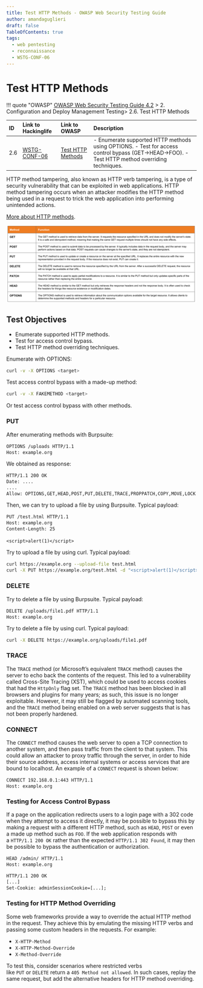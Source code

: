 ```yaml
---
title: Test HTTP Methods - OWASP Web Security Testing Guide 
author: amandaguglieri
draft: false
TableOfContents: true
tags:
  - web pentesting
  - reconnaissance
  - WSTG-CONF-06
---
```




# Test HTTP Methods

!!! quote "OWASP"
	[OWASP Web Security Testing Guide 4.2](index.md) > 2. Configuration and Deploy Management Testing> 2.6. Test HTTP Methods

|ID|Link to Hackinglife|Link to OWASP|Description|
|:---|:---|:---|:---|
|2.6|[WSTG-CONF-06](WSTG-CONF-06.md)|[Test HTTP Methods](https://owasp.org/www-project-web-security-testing-guide/latest/4-Web_Application_Security_Testing/02-Configuration_and_Deployment_Management_Testing/06-Test_HTTP_Methods)|- Enumerate supported HTTP methods using OPTIONS. - Test for access control bypass (GET->HEAD->FOO). - Test HTTP method overriding techniques.|

HTTP method tampering, also known as HTTP verb tampering, is a type of security vulnerability that can be exploited in web applications. HTTP method tampering occurs when an attacker modifies the HTTP method being used in a request to trick the web application into performing unintended actions.

[More about HTTP methods](../http-headers.md).

![http request](../img/http01.png)


## Test Objectives

- Enumerate supported HTTP methods.
- Test for access control bypass.
- Test HTTP method overriding techniques.


Enumerate with OPTIONS:

```bash
curl -v -X OPTIONS <target>
```

Test access control bypass with a made-up method:

```bash
curl -v -X FAKEMETHOD <target>
```

Or test access control bypass with other methods.

### PUT 

After enumerating methods with Burpsuite:

```
OPTIONS /uploads HTTP/1.1
Host: example.org
```

We obtained as response:

```
HTTP/1.1 200 OK
Date: ....
....
Allow: OPTIONS,GET,HEAD,POST,PUT,DELETE,TRACE,PROPPATCH,COPY,MOVE,LOCK
```

Then, we can try to upload a file by using Burpsuite. Typical payload:

```
PUT /test.html HTTP/1.1
Host: example.org
Content-Length: 25

<script>alert(1)</script>
```

Try to upload a file by using curl. Typical payload:

```bash
curl https://example.org --upload-file test.html
curl -X PUT https://example.org/test.html -d "<script>alert(1)</script>"
```

### DELETE

Try to delete a file by using Burpsuite. Typical payload:

```
DELETE /uploads/file1.pdf HTTP/1.1
Host: example.org
```

Try to delete a file by using curl. Typical payload:

```bash
curl -X DELETE https://example.org/uploads/file1.pdf
```

### TRACE

The `TRACE` method (or Microsoft’s equivalent `TRACK` method) causes the server to echo back the contents of the request. This led to a vulnerability called Cross-Site Tracing (XST), which could be used to access cookies that had the `HttpOnly` flag set. The `TRACE` method has been blocked in all browsers and plugins for many years; as such, this issue is no longer exploitable. However, it may still be flagged by automated scanning tools, and the `TRACE` method being enabled on a web server suggests that is has not been properly hardened.

### CONNECT

The `CONNECT` method causes the web server to open a TCP connection to another system, and then pass traffic from the client to that system. This could allow an attacker to proxy traffic through the server, in order to hide their source address, access internal systems or access services that are bound to localhost. An example of a `CONNECT` request is shown below:

```
CONNECT 192.168.0.1:443 HTTP/1.1
Host: example.org
```


### Testing for Access Control Bypass

If a page on the application redirects users to a login page with a 302 code when they attempt to access it directly, it may be possible to bypass this by making a request with a different HTTP method, such as `HEAD`, `POST` or even a made up method such as `FOO`. If the web application responds with a `HTTP/1.1 200 OK` rather than the expected `HTTP/1.1 302 Found`, it may then be possible to bypass the authentication or authorization.

```
HEAD /admin/ HTTP/1.1
Host: example.org
```

```
HTTP/1.1 200 OK
[...]
Set-Cookie: adminSessionCookie=[...];
```

### Testing for HTTP Method Overriding

Some web frameworks provide a way to override the actual HTTP method in the request. They achieve this by emulating the missing HTTP verbs and passing some custom headers in the requests. For example:

- `X-HTTP-Method`
- `X-HTTP-Method-Override`
- `X-Method-Override`

To test this, consider scenarios where restricted verbs like `PUT` or `DELETE` return a `405 Method not allowed`. In such cases, replay the same request, but add the alternative headers for HTTP method overriding.